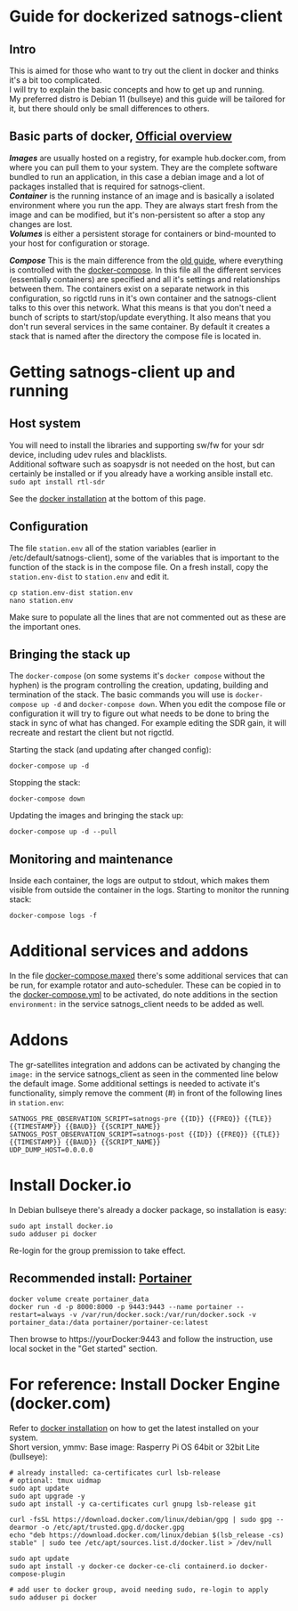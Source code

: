 # Guide for dockerized satnogs-client

## Intro
This is aimed for those who want to try out the client in docker and thinks it's a bit too complicated.<br>
I will try to explain the basic concepts and how to get up and running.<br>
My preferred distro is Debian 11 (bullseye) and this guide will be tailored for it, but there should only be small differences to others.<br>

## Basic parts of docker, [Official overview](https://docs.docker.com/get-started/overview/)
***Images*** are usually hosted on a registry, for example hub.docker.com, from where you can pull them to your system.
They are the complete software bundled to run an application, in this case a debian image and a lot of packages installed that is required for satnogs-client.<br>
***Container*** is the running instance of an image and is basically a isolated environment where you run the app.
They are always start fresh from the image and can be modified, but it's non-persistent so after a stop any changes are lost.<br>
***Volumes*** is either a persistent storage for containers or bind-mounted to your host for configuration or storage.

***Compose*** This is the main difference from the [old guide](../GUIDE.md), where everything is controlled with the [docker-compose](docker-compose.yml).
In this file all the different services (essentially containers) are specified and all it's settings and relationships between them.
The containers exist on a separate network in this configuration, so rigctld runs in it's own container and the satnogs-client talks to this over this network.
What this means is that you don't need a bunch of scripts to start/stop/update everything.
It also means that you don't run several services in the same container.
By default it creates a stack that is named after the directory the compose file is located in.

# Getting satnogs-client up and running
## Host system
You will need to install the libraries and supporting sw/fw for your sdr device, including udev rules and blacklists.<br>
Additional software such as soapysdr is not needed on the host, but can certainly be installed or if you already have a working ansible install etc.<br>
`sudo apt install rtl-sdr`

See the [docker installation](#install-dockerio) at the bottom of this page.

## Configuration

The file `station.env` all of the station variables (earlier in /etc/default/satnogs-client), some of the variables that is important to the function of the stack is in the compose file.
On a fresh install, copy the `station.env-dist` to `station.env` and edit it.
```commandline
cp station.env-dist station.env
nano station.env
```
Make sure to populate all the lines that are not commented out as these are the important ones.

## Bringing the stack up

The `docker-compose` (on some systems it's `docker compose` without the hyphen) is the program controlling the creation, updating, building and termination of the stack.
The basic commands you will use is `docker-compose up -d` and `docker-compose down`.
When you edit the compose file or configuration it will try to figure out what needs to be done to bring the stack in sync of what has changed.
For example editing the SDR gain, it will recreate and restart the client but not rigctld.

Starting the stack (and updating after changed config):
```commandline
docker-compose up -d
```

Stopping the stack:
```commandline
docker-compose down
```

Updating the images and bringing the stack up:
```commandline
docker-compose up -d --pull
```

## Monitoring and maintenance

Inside each container, the logs are output to stdout, which makes them visible from outside the container in the logs.
Starting to monitor the running stack:
```commandline
docker-compose logs -f
```

# Additional services and addons
In the file [docker-compose.maxed](docker-compose.maxed) there's some additional services that can be run, for example rotator and auto-scheduler.
These can be copied in to the [docker-compose.yml](docker-compose.yml) to be activated, do note additions in the section `environment:` in the service satnogs_client needs to be added as well.

# Addons
The gr-satellites integration and addons can be activated by changing the `image:` in the service satnogs_client as seen in the commented line below the default image.
Some additional settings is needed to activate it's functionality, simply remove the comment (#) in front of the following lines in `station.env`:
```commandline
SATNOGS_PRE_OBSERVATION_SCRIPT=satnogs-pre {{ID}} {{FREQ}} {{TLE}} {{TIMESTAMP}} {{BAUD}} {{SCRIPT_NAME}}
SATNOGS_POST_OBSERVATION_SCRIPT=satnogs-post {{ID}} {{FREQ}} {{TLE}} {{TIMESTAMP}} {{BAUD}} {{SCRIPT_NAME}}
UDP_DUMP_HOST=0.0.0.0
```

# Install Docker.io

In Debian bullseye there's already a docker package, so installation is easy:
```
sudo apt install docker.io
sudo adduser pi docker
```

Re-login for the group premission to take effect.

## Recommended install: [Portainer](https://docs.portainer.io/start/install/server/docker/linux)

```
docker volume create portainer_data
docker run -d -p 8000:8000 -p 9443:9443 --name portainer --restart=always -v /var/run/docker.sock:/var/run/docker.sock -v portainer_data:/data portainer/portainer-ce:latest
```
Then browse to https://yourDocker:9443 and follow the instruction, use local socket in the "Get started" section.


# For reference: Install Docker Engine (docker.com)

Refer to [docker installation](https://docs.docker.com/engine/install/debian/) on how to get the latest installed on your system.<br>
Short version, ymmv: Base image: Rasperry Pi OS 64bit or 32bit Lite (bullseye):
```
# already installed: ca-certificates curl lsb-release
# optional: tmux uidmap
sudo apt update
sudo apt upgrade -y
sudo apt install -y ca-certificates curl gnupg lsb-release git

curl -fsSL https://download.docker.com/linux/debian/gpg | sudo gpg --dearmor -o /etc/apt/trusted.gpg.d/docker.gpg
echo "deb https://download.docker.com/linux/debian $(lsb_release -cs) stable" | sudo tee /etc/apt/sources.list.d/docker.list > /dev/null

sudo apt update
sudo apt install -y docker-ce docker-ce-cli containerd.io docker-compose-plugin

# add user to docker group, avoid needing sudo, re-login to apply
sudo adduser pi docker
```
